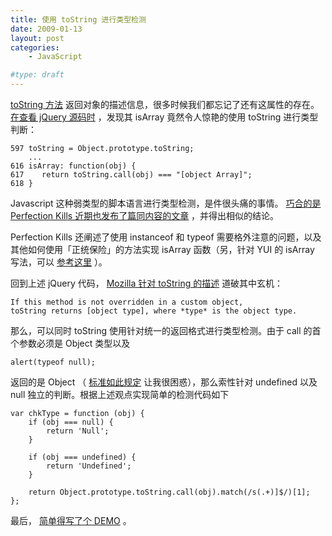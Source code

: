 ```yaml
---
title: 使用 toString 进行类型检测
date: 2009-01-13
layout: post
categories:
    - JavaScript

#type: draft
---
```


[toString 方法](https://developer.mozilla.org/en/Core_JavaScript_1.5_Reference/Global_Objects/Object/toString) 返回对象的描述信息，很多时候我们都忘记了还有这属性的存在。 [在查看 jQuery 源码时](http://dev.jquery.com/browser/trunk/jquery/src/core.js#L618) ，发现其 isArray 竟然令人惊艳的使用 toString 进行类型判断：

```
597 toString = Object.prototype.toString;
    ...
616 isArray: function(obj) {
617    return toString.call(obj) === "[object Array]";
618 }
```

Javascript 这种弱类型的脚本语言进行类型检测，是件很头痛的事情。 [巧合的是 Perfection Kills 近期也发布了篇同内容的文章](http://thinkweb2.com/projects/prototype/instanceof-considered-harmful-or-how-to-write-a-robust-isarray/) ，并得出相似的结论。

Perfection Kills 还阐述了使用 instanceof 和 typeof 需要格外注意的问题，以及其他如何使用「正统保险」的方法实现 isArray 函数（另，针对 YUI 的 isArray 写法，可以 [参考这里]({{site.urls}}/posts/1031/) ）。

回到上述 jQuery 代码， [Mozilla 针对 toString 的描述](https://developer.mozilla.org/en/Core_JavaScript_1.5_Reference/Global_Objects/Object/toString) 道破其中玄机：

```
If this method is not overridden in a custom object, 
toString returns [object type], where *type* is the object type. 
```

那么，可以同时 toString 使用针对统一的返回格式进行类型检测。由于 call 的首个参数必须是 Object 类型以及

    alert(typeof null);

返回的是 Object （ [标准如此规定](http://doc.trolltech.com/4.3/ecmascript.html) 让我很困惑），那么索性针对 undefined 以及 null 独立的判断。根据上述观点实现简单的检测代码如下

```
var chkType = function (obj) {
    if (obj === null) {
        return 'Null';
    }

    if (obj === undefined) {
        return 'Undefined';
    }

    return Object.prototype.toString.call(obj).match(/s(.+)]$/)[1];
};
```

最后， [简单得写了个 DEMO](http://graceco.de/demo/chkType.html) 。
